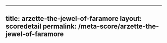 ---
        
title: arzette-the-jewel-of-faramore
layout: scoredetail
permalink: /meta-score/arzette-the-jewel-of-faramore
---